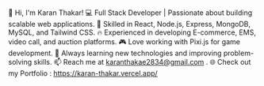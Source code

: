 👋 Hi, I'm Karan Thakar!
💻 Full Stack Developer | Passionate about building scalable web applications.
🚀 Skilled in React, Node.js, Express, MongoDB, MySQL, and Tailwind CSS.
🔥 Experienced in developing E-commerce, EMS, video call, and auction platforms.
🎮 Love working with Pixi.js for game development.
🌱 Always learning new technologies and improving problem-solving skills.
📫 Reach me at karanthakae2834@gmail.com .
🌐 Check out my Portfolio : https://karan-thakar.vercel.app/


